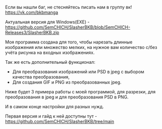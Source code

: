 Если вы нашли баг, не стесняйтесь писать нам в группу вк! https://vk.com/bkbmanga

Актуальная версия для Windows(EXE) - https://github.com/SemCHICH/SlasherBKB/blob/SemCHICH-Releases3/SlasherBKB.zip

Моя программа создана для того, чтобы нарезать длинные изображения или множество мелких, на нужное вам количество с/без учёта рисунка на входных изображениях.

Так же есть дополнительный функционал: 
- Для преобразования изображений или PSD в jpeg с выбором качества преобразования, 
- Для создания GIF и PNG из преобразованных jpeg.

Ниже будет 3 примера работы с моей программой, для разрезки, для преобразования в jpeg и для преобразования PSD в PNG.

И в самом конце настройки для разных нужд.

Первая версия и гайд к ней доступны тут - https://github.com/SemCHICH/SlasherBKB/tree/main

